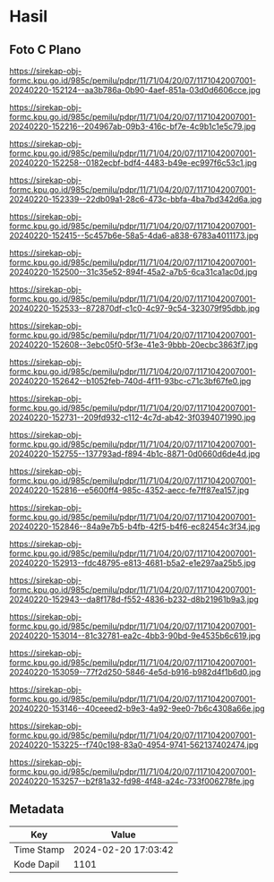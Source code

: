 # Hasil

## Foto C Plano

https://sirekap-obj-formc.kpu.go.id/985c/pemilu/pdpr/11/71/04/20/07/1171042007001-20240220-152124--aa3b786a-0b90-4aef-851a-03d0d6606cce.jpg

https://sirekap-obj-formc.kpu.go.id/985c/pemilu/pdpr/11/71/04/20/07/1171042007001-20240220-152216--204967ab-09b3-416c-bf7e-4c9b1c1e5c79.jpg

https://sirekap-obj-formc.kpu.go.id/985c/pemilu/pdpr/11/71/04/20/07/1171042007001-20240220-152258--0182ecbf-bdf4-4483-b49e-ec997f6c53c1.jpg

https://sirekap-obj-formc.kpu.go.id/985c/pemilu/pdpr/11/71/04/20/07/1171042007001-20240220-152339--22db09a1-28c6-473c-bbfa-4ba7bd342d6a.jpg

https://sirekap-obj-formc.kpu.go.id/985c/pemilu/pdpr/11/71/04/20/07/1171042007001-20240220-152415--5c457b6e-58a5-4da6-a838-6783a4011173.jpg

https://sirekap-obj-formc.kpu.go.id/985c/pemilu/pdpr/11/71/04/20/07/1171042007001-20240220-152500--31c35e52-894f-45a2-a7b5-6ca31ca1ac0d.jpg

https://sirekap-obj-formc.kpu.go.id/985c/pemilu/pdpr/11/71/04/20/07/1171042007001-20240220-152533--872870df-c1c0-4c97-9c54-323079f95dbb.jpg

https://sirekap-obj-formc.kpu.go.id/985c/pemilu/pdpr/11/71/04/20/07/1171042007001-20240220-152608--3ebc05f0-5f3e-41e3-9bbb-20ecbc3863f7.jpg

https://sirekap-obj-formc.kpu.go.id/985c/pemilu/pdpr/11/71/04/20/07/1171042007001-20240220-152642--b1052feb-740d-4f11-93bc-c71c3bf67fe0.jpg

https://sirekap-obj-formc.kpu.go.id/985c/pemilu/pdpr/11/71/04/20/07/1171042007001-20240220-152731--209fd932-c112-4c7d-ab42-3f0394071990.jpg

https://sirekap-obj-formc.kpu.go.id/985c/pemilu/pdpr/11/71/04/20/07/1171042007001-20240220-152755--137793ad-f894-4b1c-8871-0d0660d6de4d.jpg

https://sirekap-obj-formc.kpu.go.id/985c/pemilu/pdpr/11/71/04/20/07/1171042007001-20240220-152816--e5600ff4-985c-4352-aecc-fe7ff87ea157.jpg

https://sirekap-obj-formc.kpu.go.id/985c/pemilu/pdpr/11/71/04/20/07/1171042007001-20240220-152846--84a9e7b5-b4fb-42f5-b4f6-ec82454c3f34.jpg

https://sirekap-obj-formc.kpu.go.id/985c/pemilu/pdpr/11/71/04/20/07/1171042007001-20240220-152913--fdc48795-e813-4681-b5a2-e1e297aa25b5.jpg

https://sirekap-obj-formc.kpu.go.id/985c/pemilu/pdpr/11/71/04/20/07/1171042007001-20240220-152943--da8f178d-f552-4836-b232-d8b21961b9a3.jpg

https://sirekap-obj-formc.kpu.go.id/985c/pemilu/pdpr/11/71/04/20/07/1171042007001-20240220-153014--81c32781-ea2c-4bb3-90bd-9e4535b6c619.jpg

https://sirekap-obj-formc.kpu.go.id/985c/pemilu/pdpr/11/71/04/20/07/1171042007001-20240220-153059--77f2d250-5846-4e5d-b916-b982d4f1b6d0.jpg

https://sirekap-obj-formc.kpu.go.id/985c/pemilu/pdpr/11/71/04/20/07/1171042007001-20240220-153146--40ceeed2-b9e3-4a92-9ee0-7b6c4308a66e.jpg

https://sirekap-obj-formc.kpu.go.id/985c/pemilu/pdpr/11/71/04/20/07/1171042007001-20240220-153225--f740c198-83a0-4954-9741-562137402474.jpg

https://sirekap-obj-formc.kpu.go.id/985c/pemilu/pdpr/11/71/04/20/07/1171042007001-20240220-153257--b2f81a32-fd98-4f48-a24c-733f006278fe.jpg


## Metadata

| Key        | Value               |
| ---------- | ------------------- |
| Time Stamp | 2024-02-20 17:03:42 |
| Kode Dapil | 1101                |



